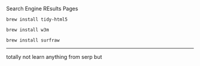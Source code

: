 Search Engine REsults Pages

`brew install tidy-html5`

`brew install w3m`

`brew install surfraw`

---

totally not learn anything from serp but